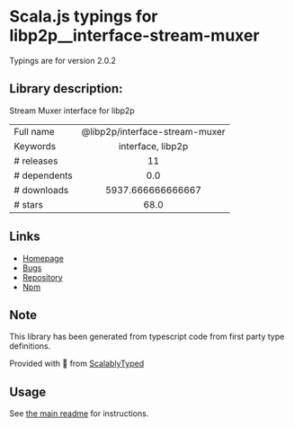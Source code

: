 
# Scala.js typings for libp2p__interface-stream-muxer

Typings are for version 2.0.2

## Library description:
Stream Muxer interface for libp2p

|                    |                 |
| ------------------ | :-------------: |
| Full name          | @libp2p/interface-stream-muxer |
| Keywords           | interface, libp2p |
| # releases         | 11 |
| # dependents       | 0.0 |
| # downloads        | 5937.666666666667 |
| # stars            | 68.0 |

## Links
- [Homepage](https://github.com/libp2p/js-libp2p-interfaces/tree/master/packages/interface-stream-muxer#readme)
- [Bugs](https://github.com/libp2p/js-libp2p-interfaces/issues)
- [Repository](https://github.com/libp2p/js-libp2p-interfaces)
- [Npm](https://www.npmjs.com/package/%40libp2p%2Finterface-stream-muxer)
    


## Note
This library has been generated from typescript code from first party type definitions.

Provided with :purple_heart: from [ScalablyTyped](https://github.com/oyvindberg/ScalablyTyped)

## Usage
See [the main readme](../../readme.md) for instructions.


